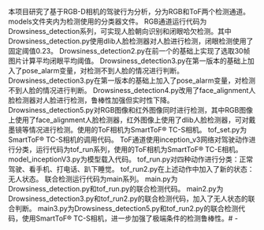 本项目研究了基于RGB-D相机的驾驶行为分析，分为RGB和ToF两个检测通道。
models文件夹内为检测使用的分类器文件。
RGB通道运行代码为Drowsiness_detection系列，可实现人脸朝向识别和闭眼哈欠检测。其中Drowsiness_detection.py使用dlib人脸检测器对人脸进行检测，闭眼检测使用了固定阈值0.23。
Drowsiness_detection2.py在前一个的基础上实现了选取30帧图片计算平均闭眼平均阈值。
Drowsiness_detection3.py在第一版本的基础上加入了pose_alarm变量，对检测不到人脸的情况进行判断。
Drowsiness_detection3.py在第一版本的基础上加入了pose_alarm变量，对检测不到人脸的情况进行判断。
Drowsiness_detection4.py改用了face_alignment人脸检测器对人脸进行检测，鲁棒性加强但实时性下降。
Drowsiness_detection5.py对RGB图像和红外图像同时进行检测，其中RGB图像上使用了face_alignment人脸检测器，红外图像上使用了dlib人脸检测器，可对戴墨镜等情况进行检测。使用的ToF相机为SmartToF® TC-S相机。
tof_set.py为SmartToF® TC-S相机的调用代码。
ToF通道使用inception_v3网络对驾驶动作进行分类，运行代码为tof_run系列，使用的ToF相机为SmartToF® TC-E相机。
model_inceptionV3.py为模型载入代码。
tof_run.py对四种动作进行分类：正常驾驶、看手机、打电话、趴下睡觉。
tof_run2.py在上述动作中加入了新的状态：无人状态。
联合检测运行代码为main系列。
main.py为Drowsiness_detection.py和tof_run.py的联合检测代码。
main2.py为Drowsiness_detection3.py和tof_run2.py的联合检测代码，加入了无人状态的联合判断。
main3.py为Drowsiness_detection5.py和tof_run2.py的联合检测代码，使用SmartToF® TC-S相机，进一步加强了极端条件的检测鲁棒性。# -
